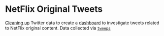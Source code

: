# NetFlix Original Tweets

[Cleaning up](https://github.com/CurtLH/netflix_original_content/blob/master/netflix_data_cleanup.ipynb) Twitter data to create a [dashboard](https://public.tableau.com/profile/curtis.h.#!/vizhome/NetflixonTwitter/Dashboard) to investigate tweets related to NetFlix original content. Data collected via [`tweeps`](https://github.com/CurtLH/tweeps)

